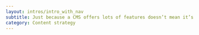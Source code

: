 ```yaml
---
layout: intros/intro_with_nav
subtitle: Just because a CMS offers lots of features doesn’t mean it’s the right one for you. With the right choice of CMS, you can optimise it to maximum advantage.
category: Content strategy
---
```

